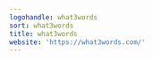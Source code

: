 ```yaml
---
logohandle: what3words
sort: what3words
title: what3words
website: 'https://what3words.com/'
---
```

